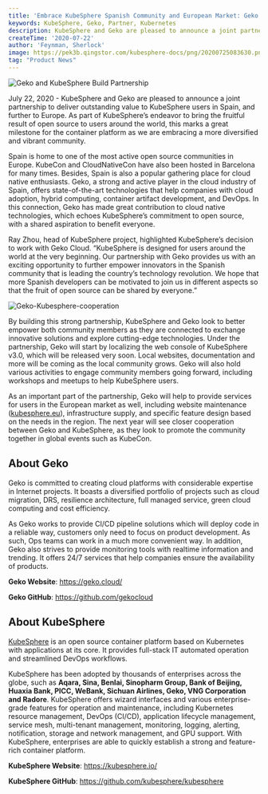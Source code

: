 ```yaml
---
title: 'Embrace KubeSphere Spanish Community and European Market: Geko and KubeSphere Build Partnership'
keywords: KubeSphere, Geko, Partner, Kubernetes
description: KubeSphere and Geko are pleased to announce a joint partnership to deliver outstanding value to KubeSphere users in Spain, and further to Europe.
createTime: '2020-07-22'
author: 'Feynman, Sherlock'
image: https://pek3b.qingstor.com/kubesphere-docs/png/20200725083630.png
tag: "Product News"
---
```


![Geko and KubeSphere Build Partnership](https://pek3b.qingstor.com/kubesphere-docs/png/20200725081853.png)

July 22, 2020 - KubeSphere and Geko are pleased to announce a joint partnership to deliver outstanding value to KubeSphere users in Spain, and further to Europe. As part of KubeSphere’s endeavor to bring the fruitful result of open source to users around the world, this marks a great milestone for the container platform as we are embracing a more diversified and vibrant community.

Spain is home to one of the most active open source communities in Europe. KubeCon and CloudNativeCon have also been hosted in Barcelona for many times. Besides, Spain is also a popular gathering place for cloud native enthusiasts. Geko, a strong and active player in the cloud industry of Spain, offers state-of-the-art technologies that help companies with cloud adoption, hybrid computing, container artifact development, and DevOps. In this connection, Geko has made great contribution to cloud native technologies, which echoes KubeSphere’s commitment to open source, with a shared aspiration to benefit everyone.

Ray Zhou, head of KubeSphere project, highlighted KubeSphere’s decision to work with Geko Cloud. “KubeSphere is designed for users around the world at the very beginning. Our partnership with Geko provides us with an exciting opportunity to further empower innovators in the Spanish community that is leading the country’s technology revolution. We hope that more Spanish developers can be motivated to join us in different aspects so that the fruit of open source can be shared by everyone.”

![Geko-Kubesphere-cooperation](https://pek3b.qingstor.com/kubesphere-docs/png/20200725083630.png)

By building this strong partnership, KubeSphere and Geko look to better empower both community members as they are connected to exchange innovative solutions and explore cutting-edge technologies. Under the partnership, Geko will start by localizing the web console of KubeSphere v3.0, which will be released very soon. Local websites, documentation and more will be coming as the local community grows. Geko will also hold various activities to engage community members going forward, including workshops and meetups to help KubeSphere users.

As an important part of the partnership, Geko will help to provide services for users in the European market as well, including website maintenance ([kubesphere.eu](http://kubesphere.eu)), infrastructure supply, and specific feature design based on the needs in the region. The next year will see closer cooperation between Geko and KubeSphere, as they look to promote the community together in global events such as KubeCon.

## About Geko

Geko is committed to creating cloud platforms with considerable expertise in Internet projects. It boasts a diversified portfolio of projects such as cloud migration, DRS, resilience architecture, full managed service, green cloud computing and cost efficiency.

As Geko works to provide CI/CD pipeline solutions which will deploy code in a reliable way, customers only need to focus on product development. As such, Ops teams can work in a much more convenient way. In addition, Geko also strives to provide monitoring tools with realtime information and trending. It offers 24/7 services that help companies ensure the availability of products.

**Geko Website**: https://geko.cloud/

**Geko GitHub**: https://github.com/gekocloud

## About KubeSphere

[KubeSphere](https://kubesphere.io/) is an open source container platform based on Kubernetes with applications at its core. It provides full-stack IT automated operation and streamlined DevOps workflows.

KubeSphere has been adopted by thousands of enterprises across the globe, such as **Aqara, Sina, Benlai, Sinopharm Group, Bank of Beijing, Huaxia Bank, PICC, WeBank, Sichuan Airlines, Geko, VNG Corporation and Radore**. KubeSphere offers wizard interfaces and various enterprise-grade features for operation and maintenance, including Kubernetes resource management, DevOps (CI/CD), application lifecycle management, service mesh, multi-tenant management, monitoring, logging, alerting, notification, storage and network management, and GPU support. With KubeSphere, enterprises are able to quickly establish a strong and feature-rich container platform.

**KubeSphere Website**: https://kubesphere.io/

**KubeSphere GitHub**: https://github.com/kubesphere/kubesphere
